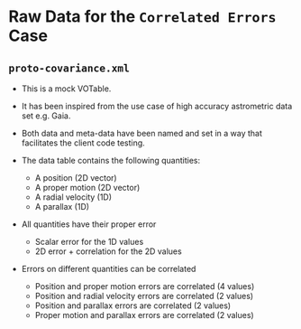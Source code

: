 # Raw Data for the `Correlated Errors` Case

## `proto-covariance.xml`

- This is a mock VOTable. 
- It has been inspired from the use case of high accuracy astrometric data set e.g. Gaia.
- Both data and meta-data have been named and set in a way that facilitates the client code testing.


 - The data table contains the following quantities:
   - A position (2D vector)
   - A proper motion (2D vector)
   - A radial velocity (1D)
   - A parallax (1D)
 
-  All quantities have their proper error
   - Scalar error for the 1D values
   - 2D error + correlation for the 2D values
   
- Errors on different quantities can be correlated
   - Position and proper motion errors are correlated (4 values)
   - Position and radial velocity errors are correlated (2 values)
   - Position and parallax errors are correlated (2 values)
   - Proper motion and parallax errors are correlated (2 values)
 
 
 